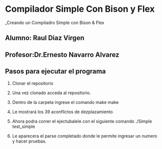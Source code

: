 # Compilador Simple Con Bison y Flex

_Creando un Compiladro Simple con Bison & Flex

## Alumno: Raul Diaz Virgen

## Profesor:Dr.Ernesto Navarro Alvarez

## Pasos para ejecutar el programa

1. Clonar el repositorio

2. Una vez clonado acceda al repositorio.

3. Dentro de la carpeta ingrese el comando make
	make

4. Le mostrará los 39 aconflictos de dezplazamiento

5. Ahora podra correr el ejectubalele con el siguiente comando
	./Simple test_simple

6. Le aparecera el parse completado donde le permite ingresar un numero y hacer pruebas.

